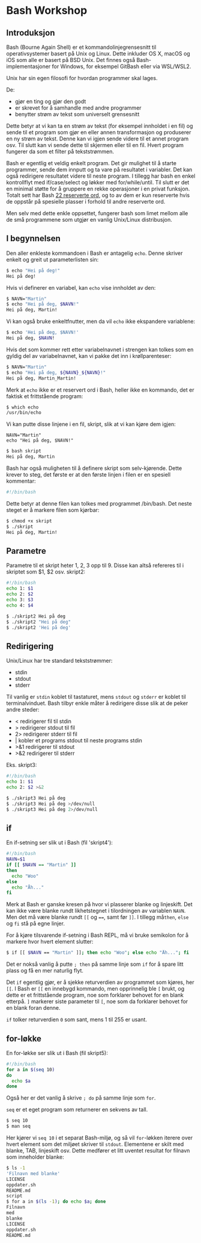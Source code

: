 # Bash Workshop #


## Introduksjon ##

Bash (Bourne Again Shell) er et kommandolinjegrensesnitt til operativsystemer basert på Unix og Linux. 
Dette inkluder OS X, macOS og iOS som alle er basert på BSD Unix. 
Det finnes også Bash-implementasjoner for Windows, for eksempel GitBash eller via WSL/WSL2.

Unix har sin egen filosofi for hvordan programmer skal lages. 

De:
* gjør en ting og gjør den godt
* er skrevet for å samhandle med andre programmer
* benytter strøm av tekst som universelt grensesnitt

Dette betyr at vi kan ta en strøm av tekst (for eksempel innholdet i en fil) og sende til et program som gjør en eller annen transformasjon og produserer en ny strøm av tekst. Denne kan vi igjen sende videre til et annet program osv. Til slutt kan vi sende dette til skjermen eller til en fil. Hvert program fungerer da som et filter på tekststrømmen.

Bash er egentlig et veldig enkelt program. Det gir mulighet til å starte programmer, sende dem innputt og ta vare på resultatet i variabler. Det kan også redirigere resultatet videre til neste program. I tillegg har bash en enkel kontrollflyt med if/case/select og løkker med for/while/until. Til slutt er det en minimal støtte for å gruppere en rekke operasjoner i en privat funksjon. Totalt sett har Bash [22 reserverte ord](https://www.gnu.org/software/bash/manual/html_node/Reserved-Words.html), og to av dem er kun reserverte hvis de oppstår på spesielle plasser i forhold til andre reserverte ord.

Men selv med dette enkle oppsettet, fungerer bash som limet mellom alle de små programmene som utgjør en vanlig Unix/Linux distribusjon. 

## I begynnelsen ##

Den aller enkleste kommandoen i Bash er antagelig `echo`. Denne skriver enkelt og greit ut parameterlisten sin:

```bash
$ echo "Hei på deg!"
Hei på deg!
```
Hvis vi definerer en variabel, kan `echo` vise innholdet av den:
```bash
$ NAVN="Martin"
$ echo "Hei på deg, $NAVN!"
Hei på deg, Martin!
```
Vi kan også bruke enkeltfnutter, men da vil `echo` ikke ekspandere variablene:
```bash
$ echo 'Hei på deg, $NAVN!'
Hei på deg, $NAVN!
```
Hvis det som kommer rett etter variabelnavnet i strengen kan tolkes som en gyldig del av variabelnavnet, kan vi pakke det inn i krøllparenteser:
```bash
$ NAVN="Martin"
$ echo "Hei på deg, ${NAVN}_${NAVN}!"
Hei på deg, Martin_Martin!
```

Merk at `echo` ikke er et reservert ord i Bash, heller ikke en kommando, det er faktisk et frittstående program:
```bash
$ which echo
/usr/bin/echo
```

Vi kan putte disse linjene i en fil, skript, slik at vi kan kjøre dem igjen:
```
NAVN="Martin"
echo "Hei på deg, $NAVN!"
```
```bash
$ bash skript
Hei på deg, Martin
```
Bash har også muligheten til å definere skript som selv-kjørende. Dette krever to steg, det første er at den første linjen i filen er en spesiell kommentar:
```bash
#!/bin/bash
```
Dette betyr at denne filen kan tolkes med programmet /bin/bash. Det neste steget er å markere filen som kjørbar:
```bash
$ chmod +x skript
$ ./skript
Hei på deg, Martin!
```

## Parametre ##

Parametre til et skript heter 1, 2, 3 opp til 9. Disse kan altså refereres til i skriptet som $1, $2 osv. skript2:
```bash
#!/bin/bash
echo 1: $1
echo 2: $2
echo 3: $3
echo 4: $4
```
```bash
$ ./skript2 Hei på deg
$ ./skript2 "Hei på deg"
$ ./skript2 'Hei på deg'
```

## Redirigering ##

Unix/Linux har tre standard tekststrømmer:
* stdin
* stdout
* stderr

Til vanlig er `stdin` koblet til tastaturet, mens `stdout` og `stderr` er koblet til terminalvinduet. Bash tilbyr enkle måter å redirigere disse slik at de peker andre steder:

* < redirigerer fil til stdin
* \> redirigerer stdout til fil
* 2> redirigerer stderr til fil
* | kobler et programs stdout til neste programs stdin
* \>&1 redirigerer til stdout
* \>&2 redirigerer til stderr

Eks. skript3:
```bash
#!/bin/bash
echo 1: $1
echo 2: $2 >&2
```
```bash
$ ./skript3 Hei på deg
$ ./skript3 Hei på deg >/dev/null
$ ./skript3 Hei på deg 2>/dev/null
```

## if ##

En if-setning ser slik ut i Bash (fil 'skript4'):
```bash
#!/bin/bash
NAVN=$1
if [[ $NAVN == "Martin" ]]
then 
  echo "Woo"
else 
  echo "Åh..."
fi
```
Merk at Bash er ganske kresen på hvor vi plasserer blanke og linjeskift. Det kan ikke være blanke rundt likhetstegnet i tilordningen av variablen `NAVN`. Men det må være blanke rundt `[[` og `==`, samt før `]]`. I tillegg må`then`, `else` og `fi` stå på egne linjer.

For å kjøre tilsvarende if-setning i Bash REPL, må vi bruke semikolon for å markere hvor hvert element slutter:
```bash
$ if [[ $NAVN == "Martin" ]]; then echo "Woo"; else echo "Åh..."; fi
```
Det er nokså vanlig å putte `; then` på samme linje som `if` for å spare litt plass og få en mer naturlig flyt.

Det `if` egentlig gjør, er å sjekke returverdien av programmet som kjøres, her `[[`. I Bash er `[[` en innebygd kommando, men opprinnelig ble `[` brukt, og dette er et frittstående program, noe som forklarer behovet for en blank etterpå. `]` markerer siste parameter til `[`, noe som da forklarer behovet for en blank foran denne.

`if` tolker returverdien `0` som sant, mens 1 til 255 er usant.

## for-løkke ##

En for-løkke ser slik ut i Bash (fil skript5):
```bash
#!/bin/bash
for a in $(seq 10)
do 
  echo $a
done
```
Også her er det vanlig å skrive `; do` på samme linje som `for`.

`seq` er et eget program som returnerer en sekvens av tall.
```bash
$ seq 10
$ man seq
```
Her kjører vi `seq 10` i et separat Bash-miljø, og så vil `for`-løkken iterere over hvert element som det miljøet skriver til `stdout`. Elementene er skilt med blanke, TAB, linjeskift osv. Dette medfører et litt uventet resultat for filnavn som inneholder blanke:
```bash
$ ls -1
'Filnavn med blanke'
LICENSE
oppdater.sh
README.md
script
$ for a in $(ls -1); do echo $a; done
Filnavn
med
blanke
LICENSE
oppdater.sh
README.md
```
